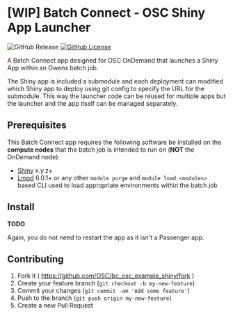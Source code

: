 # [WIP] Batch Connect - OSC Shiny App Launcher

![GitHub Release](https://img.shields.io/github/release/osc/shiny_launcher.svg)
[![GitHub License](https://img.shields.io/badge/license-MIT-green.svg)](https://opensource.org/licenses/MIT)

A Batch Connect app designed for OSC OnDemand that launches a Shiny App within
an Owens batch job.

The Shiny app is included a submodule and each deployment can modified which
Shiny app to deploy using git config to specify the URL for the submodule. This
way the launcher code can be reused for multiple apps but the launcher and the
app itself can be managed separately.

## Prerequisites

This Batch Connect app requires the following software be installed on the
**compute nodes** that the batch job is intended to run on (**NOT** the
OnDemand node):

- [Shiny] x.y.z+
- [Lmod] 6.0.1+ or any other `module purge` and `module load <modules>` based
  CLI used to load appropriate environments within the batch job

[Shiny]: https://shiny.rstudio.com/
[Lmod]: https://www.tacc.utexas.edu/research-development/tacc-projects/lmod

## Install

**TODO**

Again, you do not need to restart the app as it isn't a Passenger app.

## Contributing

1. Fork it ( https://github.com/OSC/bc_osc_example_shiny/fork )
2. Create your feature branch (`git checkout -b my-new-feature`)
3. Commit your changes (`git commit -am 'Add some feature'`)
4. Push to the branch (`git push origin my-new-feature`)
5. Create a new Pull Request
